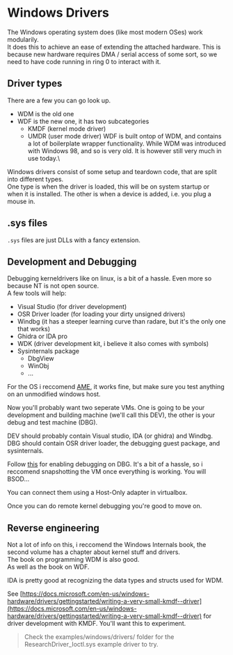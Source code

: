 # Windows Drivers
The Windows operating system does (like most modern OSes) work modularily.\
It does this to achieve an ease of extending the attached hardware. This is 
because new hardware requires DMA / serial access of some sort, so we need to 
have code running in ring 0 to interact with it.

## Driver types
There are a few you can go look up.
* WDM is the old one
* WDF is the new one, it has two subcategories
  * KMDF (kernel mode driver)
  * UMDR (user mode driver)
WDF is built ontop of WDM, and contains a lot of boilerplate wrapper
functionality. While WDM was introduced with Windows 98, and so is very old.
It is however still very much in use today.\

Windows drivers consist of some setup and teardown code, that are split into
different types.\
One type is when the driver is loaded, this will be on system startup or when 
it is installed. The other is when a device is added, i.e. you plug a mouse in.

## .sys files
`.sys` files are just DLLs with a fancy extension.

## Development and Debugging
Debugging kerneldrivers like on linux, is a bit of a hassle. Even more so because
NT is not open source.\
A few tools will help:
* Visual Studio (for driver development)
* OSR Driver loader (for loading your dirty unsigned drivers)
* Windbg (it has a steeper learning curve than radare, but it's the only one that works)
* Ghidra or IDA pro
* WDK (driver development kit, i believe it also comes with symbols)
* Sysinternals package
  * DbgView
  * WinObj
  * ...

For the OS i reccomend [AME](https://ameliorated.info/), it works fine, but 
make sure you test anything on an unmodified windows host.

Now you'll probably want two seperate VMs. One is going to be your development
and building machine (we'll call this DEV), the other is your debug and test 
machine (DBG).

DEV should probably contain Visual studio, IDA (or ghidra) and Windbg.
DBG should contain OSR driver loader, the debugging guest package, and 
sysinternals.

Follow [this](https://docs.microsoft.com/en-us/windows-hardware/drivers/debugger/setting-up-a-network-debugging-connection-automatically) for enabling debugging
on DBG. It's a bit of a hassle, so i reccomend snapshotting the VM once 
everything is working. You will BSOD...

You can connect them using a Host-Only adapter in virtualbox.

Once you can do remote kernel debugging you're good to move on.

## Reverse engineering
Not a lot of info on this, i reccomend the Windows Internals book, the second 
volume has a chapter about kernel stuff and drivers.\
The book on programming WDM is also good.\
As well as the book on WDF.

IDA is pretty good at recognizing the data types and structs used for WDM. 

See [https://docs.microsoft.com/en-us/windows-hardware/drivers/gettingstarted/writing-a-very-small-kmdf--driver](https://docs.microsoft.com/en-us/windows-hardware/drivers/gettingstarted/writing-a-very-small-kmdf--driver) for driver development
with KMDF. You'll want this to experiment.

> Check the examples/windows/drivers/ folder for the ResearchDriver_Ioctl.sys
> example driver to try.

